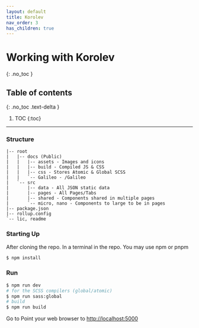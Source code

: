```yaml
---
layout: default
title: Korolev
nav_order: 3
has_children: true
---
```


# Working with Korolev
{: .no_toc }

## Table of contents
{: .no_toc .text-delta }

1. TOC
{:toc}

---

### Structure

```
|-- root
|   |-- docs (Public)
|   |   |-- assets - Images and icons
|   |   |-- build - Compiled JS & CSS
|   |   |-- css - Stores Atomic & Global SCSS
|   |   `-- Galileo - /Galileo
|   `-- src
|       |-- data - All JSON static data
|       |-- pages - All Pages/Tabs
|       |-- shared - Components shared in multiple pages
|       `-- micro, nano - Components to large to be in pages
|-- package.json
|-- rollup.config
`-- lic, readme
```

### Starting Up

After cloning the repo. In a terminal in the repo.
You may use npm or pnpm

```bash
$ npm install
```

### Run
```bash
$ npm run dev
# for the SCSS compilers (global/atomic)
$ npm run sass:global
# build
$ npm run build
```

Go to Point your web browser to [http://localhost:5000](http://localhost:5000)